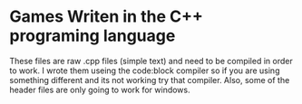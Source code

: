 Games Writen in the C++ programing language
=========
These files are raw .cpp files (simple text) and need to be compiled in order to work. I wrote them useing the code:block compiler so if you are using something different and its not working try that compiler. Also, some of the header files are only going to work for windows.
